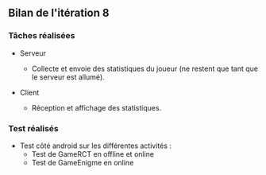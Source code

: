 ## Bilan de l'itération 8

### Tâches réalisées

* Serveur
  * Collecte et envoie des statistiques du joueur (ne restent que tant que le serveur est allumé).
  
* Client
  * Réception et affichage des statistiques.
 
### Test réalisés

* Test côté android sur les différentes activités : 
  * Test de GameRCT en offline et online
  * Test de GameEnigme en online
